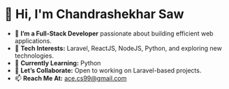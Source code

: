 # 👋 Hi, I'm Chandrashekhar Saw  

- 🔭 **I’m a Full-Stack Developer** passionate about building efficient web applications.  
- 👀 **Tech Interests:** Laravel, ReactJS, NodeJS, Python, and exploring new technologies.  
- 🌱 **Currently Learning:** Python 
- 💬 **Let’s Collaborate:** Open to working on Laravel-based projects.  
- 📫 **Reach Me At:** ace.cs99@gmail.com  

<!---
Chandrashekhar9/Chandrashekhar9 is a ✨ special ✨ repository because its `README.md` (this file) appears on your GitHub profile.
You can click the Preview link to take a look at your changes.
--->
